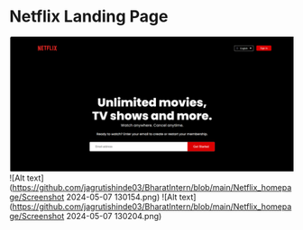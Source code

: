 # Netflix Landing Page
![Alt text](https://github.com/jagrutishinde03/BharatIntern/blob/main/Netflix_homepage/Screenshot%202024-05-07%20130115.png)
![Alt text](https://github.com/jagrutishinde03/BharatIntern/blob/main/Netflix_homepage/Screenshot 2024-05-07 130154.png)
![Alt text](https://github.com/jagrutishinde03/BharatIntern/blob/main/Netflix_homepage/Screenshot 2024-05-07 130204.png)
